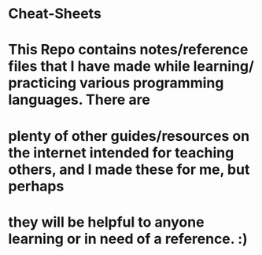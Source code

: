 # Cheat-Sheets
# This Repo contains notes/reference files that I have made while learning/ practicing various programming languages. There are 
# plenty of other guides/resources on the internet intended for teaching others, and I made these for me, but perhaps
# they will be helpful to anyone learning or in need of a reference. :)
